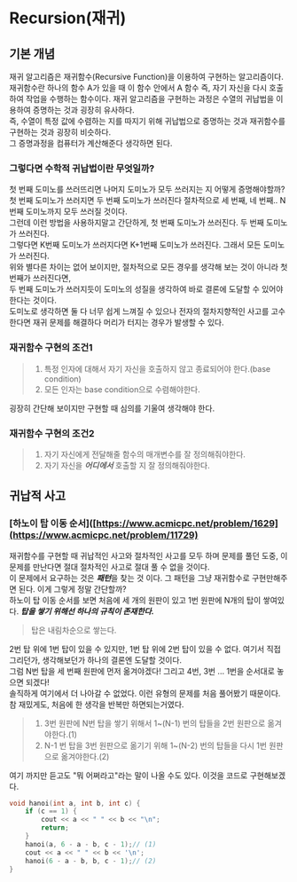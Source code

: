 # Recursion(재귀)
## 기본 개념
재귀 알고리즘은 재귀함수(Recursive Function)을 이용하여 구현하는 알고리즘이다.
재귀함수란 하나의 함수 A가 있을 때 이 함수 안에서 A 함수 즉, 자기 자신을 다시 호출하여 작업을 수행하는 함수이다. 
재귀 알고리즘을 구현하는 과정은 수열의 귀납법을 이용하여 증명하는 것과 굉장히 유사하다.    
즉, 수열이 특정 값에 수렴하는 지를 따지기 위해 귀납법으로 증명하는 것과 재귀함수를 구현하는 것과 굉장히 비슷하다.    
그 증명과정을 컴퓨터가 계산해준다 생각하면 된다. 
### 그렇다면 수학적 귀납법이란 무엇일까?        
첫 번째 도미노를 쓰러뜨리면 나머지 도미노가 모두 쓰러지는 지 어떻게 증명해야할까?      
첫 번째 도미노가 쓰러지면 두 번째 도미노가 쓰러진다 절차적으로 세 번째, 네 번째.. N번째 도미노까지 모두 쓰러질 것이다.    
그런데 이런 방법을 사용하지말고 간단하게, 첫 번째 도미노가 쓰러진다. 두 번째 도미노가 쓰러진다.     
그렇다면 K번째 도미노가 쓰러지다면 K+1번째 도미노가 쓰러진다. 그래서 모든 도미노가 쓰러진다.       
위와 별다른 차이는 없어 보이지만, 절차적으로 모든 경우를 생각해 보는 것이 아니라 첫 번째가 쓰러진다면,    
두 번째 도미노가 쓰러지듯이 도미노의 성질을 생각하여 바로 결론에 도달할 수 있어야 한다는 것이다.      
도미노로 생각하면 둘 다 너무 쉽게 느껴질 수 있으나 전자의 절차지향적인 사고를 고수한다면 재귀 문제를 해결하다 머리가 터지는 경우가 발생할 수 있다.

### 재귀함수 구현의 조건1         
> 1. 특정 인자에 대해서 자기 자신을 호출하지 않고 종료되어야 한다.(base condition)
> 2. 모든 인자는 base condition으로 수렴해야한다.     
    
굉장히 간단해 보이지만 구현할 때 심의를 기울여 생각해야 한다.    
### 재귀함수 구현의 조건2   
> 1. 자기 자신에게 전달해줄 함수의 매개변수를 잘 정의해줘야한다.
> 2. 자기 자신을 ***어디에서*** 호출할 지 잘 정의해줘야한다.         

## 귀납적 사고   
### [하노이 탑 이동 순서]([https://www.acmicpc.net/problem/1629](https://www.acmicpc.net/problem/11729)      
재귀함수를 구현할 때 귀납적인 사고와 절차적인 사고를 모두 하며 문제를 풀던 도중, 이 문제를 만난다면 절대 절차적인 사고로 절대 풀 수 없을 것이다.    
이 문제에서 요구하는 것은 ***패턴***을 찾는 것 이다. 그 패턴을 그냥 재귀함수로 구현만해주면 된다. 이게 그렇게 정말 간단할까?         
하노이 탑 이동 순서를 보면 처음에 세 개의 원판이 있고 1번 원판에 N개의 탑이 쌓여있다. 
***탑을 쌓기 위해선 하나의 규칙이 존재한다.***      
> 탑은 내림차순으로 쌓는다.       
              
2번 탑 위에 1번 탑이 있을 수 있지만, 1번 탑 위에 2번 탑이 있을 수 없다. 여기서 직접 그리던가, 생각해보던가 하나의 결론엔 도달할 것이다.     
그럼 N번 탑을 세 번째 원판에 먼저 옮겨야겠다! 그리고 4번, 3번 ... 1번을 순서대로 놓으면 되겠다!       
솔직하게 여기에서 더 나아갈 수 없었다. 이런 유형의 문제를 처음 풀어봤기 때문이다.     
참 재밌게도, 처음에 한 생각을 반복만 하면되는거였다.      
> 1. 3번 원판에 N번 탑을 쌓기 위해서 1~(N-1) 번의 탑들을 2번 원판으로 옮겨야한다.(1) 
> 2. N-1 번 탑을 3번 원판으로 옮기기 위해 1~(N-2) 번의 탑들을 다시 1번 원판으로 옮겨야한다.(2)       
      
여기 까지만 듣고도 "뭐 어쩌라고"라는 말이 나올 수도 있다. 이것을 코드로 구현해보겠다.
```cpp
void hanoi(int a, int b, int c) {
	if (c == 1) {
		cout << a << " " << b << "\n";
		return;
	}      
	hanoi(a, 6 - a - b, c - 1);// (1)       
	cout << a << " " << b << '\n';    
	hanoi(6 - a - b, b, c - 1);// (2)     
}
```      










